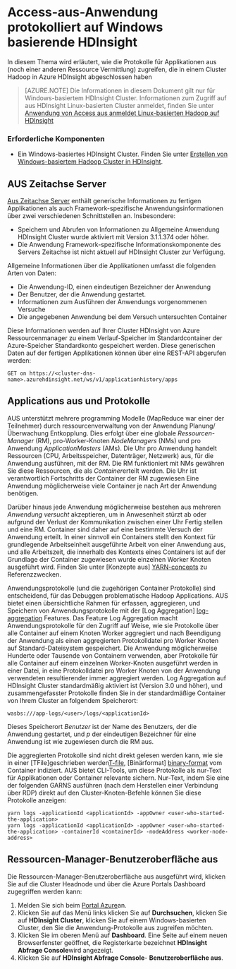 <properties
    pageTitle="Hadoop aus Access-Anwendung programmgesteuert protokolliert | Microsoft Azure"
    description="Access-Anwendung anmeldet programmgesteuert auf einem Cluster Hadoop in HDInsight."
    services="hdinsight"
    documentationCenter=""
    tags="azure-portal"
    authors="mumian" 
    manager="jhubbard"
    editor="cgronlun"/>

<tags
    ms.service="hdinsight"
    ms.workload="big-data"
    ms.tgt_pltfrm="na"
    ms.devlang="na"
    ms.topic="article"
    ms.date="10/19/2016"
    ms.author="jgao"/>

# <a name="access-yarn-application-logs-on-windows-based-hdinsight"></a>Access-aus-Anwendung protokolliert auf Windows basierende HDInsight

In diesem Thema wird erläutert, wie die Protokolle für Applikationen aus (noch einer anderen Ressource Vermittlung) zugreifen, die in einem Cluster Hadoop in Azure HDInsight abgeschlossen haben

> [AZURE.NOTE] Die Informationen in diesem Dokument gilt nur für Windows-basiertem HDInsight Cluster. Informationen zum Zugriff auf aus HDInsight Linux-basierten Cluster anmeldet, finden Sie unter [Anwendung von Access aus anmeldet Linux-basierten Hadoop auf HDInsight](hdinsight-hadoop-access-yarn-app-logs-linux.md)

### <a name="prerequisites"></a>Erforderliche Komponenten

- Ein Windows-basiertes HDInsight Cluster.  Finden Sie unter [Erstellen von Windows-basiertem Hadoop Cluster in HDInsight](hdinsight-provision-clusters.md).


## <a name="yarn-timeline-server"></a>AUS Zeitachse Server

<a href="http://hadoop.apache.org/docs/r2.4.0/hadoop-yarn/hadoop-yarn-site/TimelineServer.html" target="_blank">Aus Zeitachse Server</a> enthält generische Informationen zu fertigen Applikationen als auch Framework-spezifische Anwendungsinformationen über zwei verschiedenen Schnittstellen an. Insbesondere:

* Speichern und Abrufen von Informationen zu Allgemeine Anwendung HDInsight Cluster wurde aktiviert mit Version 3.1.1.374 oder höher.
* Die Anwendung Framework-spezifische Informationskomponente des Servers Zeitachse ist nicht aktuell auf HDInsight Cluster zur Verfügung.


Allgemeine Informationen über die Applikationen umfasst die folgenden Arten von Daten:

* Die Anwendung-ID, einen eindeutigen Bezeichner der Anwendung
* Der Benutzer, der die Anwendung gestartet.
* Informationen zum Ausführen der Anwendungs vorgenommenen Versuche
* Die angegebenen Anwendung bei dem Versuch untersuchten Container

Diese Informationen werden auf Ihrer Cluster HDInsight von Azure Ressourcenmanager zu einem Verlauf-Speicher im Standardcontainer der Azure-Speicher Standardkonto gespeichert werden. Diese generischen Daten auf der fertigen Applikationen können über eine REST-API abgerufen werden:

    GET on https://<cluster-dns-name>.azurehdinsight.net/ws/v1/applicationhistory/apps


## <a name="yarn-applications-and-logs"></a>Applications aus und Protokolle

AUS unterstützt mehrere programming Modelle (MapReduce war einer der Teilnehmer) durch ressourcenverwaltung von der Anwendung Planung/Überwachung Entkopplung. Dies erfolgt über eine globale *Ressourcen-Manager* (RM), pro-Worker-Knoten *NodeManagers* (NMs) und pro Anwendung *ApplicationMasters* (AMs). Die Uhr pro Anwendung handelt Ressourcen (CPU, Arbeitsspeicher, Datenträger, Netzwerk) aus, für die Anwendung ausführen, mit der RM. Die RM funktioniert mit NMs gewähren Sie diese Ressourcen, die als *Container*erteilt werden. Die Uhr ist verantwortlich Fortschritts der Container der RM zugewiesen Eine Anwendung möglicherweise viele Container je nach Art der Anwendung benötigen.

Darüber hinaus jede Anwendung möglicherweise bestehen aus mehreren *Anwendung versucht* akzeptieren, um in Anwesenheit stürzt ab oder aufgrund der Verlust der Kommunikation zwischen einer Uhr Fertig stellen und eine RM. Container sind daher auf eine bestimmte Versuch der Anwendung erteilt. In einer sinnvoll ein Containers stellt den Kontext für grundlegende Arbeitseinheit ausgeführte Arbeit von einer Anwendung aus, und alle Arbeitszeit, die innerhalb des Kontexts eines Containers ist auf der Grundlage der Container zugewiesen wurde einzelnen Worker Knoten ausgeführt wird. Finden Sie unter [Konzepte aus] [ YARN-concepts] zu Referenzzwecken.

Anwendungsprotokolle (und die zugehörigen Container Protokolle) sind entscheidend, für das Debuggen problematische Hadoop Applications. AUS bietet einen übersichtliche Rahmen für erfassen, aggregieren, und Speichern von Anwendungsprotokolle mit der [Log Aggregation] [ log-aggregation] Features. Das Feature Log Aggregation macht Anwendungsprotokolle für den Zugriff auf Weise, wie sie Protokolle über alle Container auf einem Knoten Worker aggregiert und nach Beendigung der Anwendung als einen aggregierten Protokolldatei pro Worker Knoten auf Standard-Dateisystem gespeichert. Die Anwendung möglicherweise Hunderte oder Tausende von Containern verwenden, aber Protokolle für alle Container auf einem einzelnen Worker-Knoten ausgeführt werden in einer Datei, in eine Protokolldatei pro Worker Knoten von der Anwendung verwendeten resultierender immer aggregiert werden. Log Aggregation auf HDInsight Cluster standardmäßig aktiviert ist (Version 3.0 und höher), und zusammengefasster Protokolle finden Sie in der standardmäßige Container von Ihrem Cluster an folgendem Speicherort:

    wasbs:///app-logs/<user>/logs/<applicationId>

Dieses Speicherort *Benutzer* ist der Name des Benutzers, der die Anwendung gestartet, und *p* der eindeutigen Bezeichner für eine Anwendung ist wie zugewiesen durch die RM aus.

Die aggregierten Protokolle sind nicht direkt gelesen werden kann, wie sie in einer [TFile]geschrieben werden[T-file], [Binärformat] [ binary-format] vom Container indiziert. AUS bietet CLI-Tools, um diese Protokolle als nur-Text für Applikationen oder Container relevante sichern. Nur-Text, indem Sie eine der folgenden GARNS ausführen (nach dem Herstellen einer Verbindung über RDP) direkt auf den Cluster-Knoten-Befehle können Sie diese Protokolle anzeigen:

    yarn logs -applicationId <applicationId> -appOwner <user-who-started-the-application>
    yarn logs -applicationId <applicationId> -appOwner <user-who-started-the-application> -containerId <containerId> -nodeAddress <worker-node-address>


## <a name="yarn-resourcemanager-ui"></a>Ressourcen-Manager-Benutzeroberfläche aus

Die Ressourcen-Manager-Benutzeroberfläche aus ausgeführt wird, klicken Sie auf die Cluster Headnode und über die Azure Portals Dashboard zugegriffen werden kann: 

1. Melden Sie sich beim [Portal Azure](https://portal.azure.com/)an. 
2. Klicken Sie auf das Menü links klicken Sie auf **Durchsuchen**, klicken Sie auf **HDInsight Cluster**, klicken Sie auf einem Windows-basierten Cluster, den Sie die Anwendung-Protokolle aus zugreifen möchten.
3. Klicken Sie im oberen Menü auf **Dashboard**. Eine Seite auf einem neuen Browserfenster geöffnet, die Registerkarte bezeichnet **HDInsight Abfrage Console**wird angezeigt.
4. Klicken Sie auf **HDInsight Abfrage Console**- **Benutzeroberfläche aus**.




[YARN-timeline-server]:http://hadoop.apache.org/docs/r2.4.0/hadoop-yarn/hadoop-yarn-site/TimelineServer.html
[log-aggregation]:http://hortonworks.com/blog/simplifying-user-logs-management-and-access-in-yarn/
[T-file]:https://issues.apache.org/jira/secure/attachment/12396286/TFile%20Specification%2020081217.pdf
[binary-format]:https://issues.apache.org/jira/browse/HADOOP-3315
[YARN-concepts]:http://hortonworks.com/blog/apache-hadoop-yarn-concepts-and-applications/
